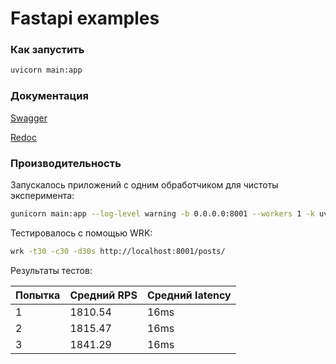 # Fastapi examples

### Как запустить

```bash
uvicorn main:app
```

### Документация

[Swagger](http://127.0.0.1:8000/docs)

[Redoc](http://127.0.0.1:8000/redoc)


### Производительность

Запускалось приложений с одним обработчиком для чистоты эксперимента:

```bash
gunicorn main:app --log-level warning -b 0.0.0.0:8001 --workers 1 -k uvicorn.workers.UvicornWorker
```

Тестировалось с помощью WRK:

```bash
wrk -t30 -c30 -d30s http://localhost:8001/posts/
```

Результаты тестов:

|Попытка|Средний RPS|Средний latency|
|---|---|---|
|1|1810.54|16ms|
|2|1815.47|16ms|
|3|1841.29|16ms|
